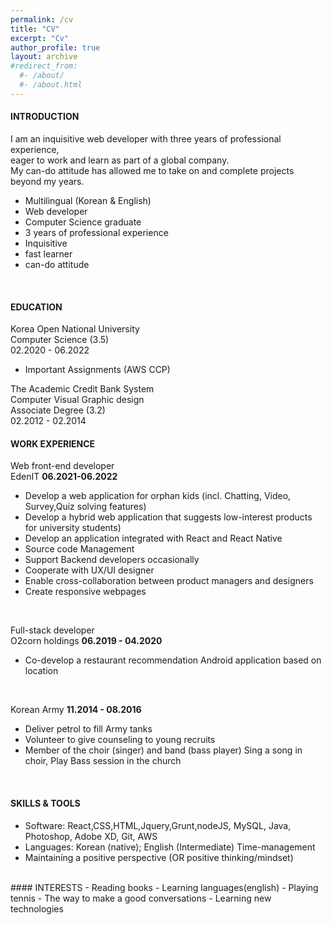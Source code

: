 ```yaml
---
permalink: /cv
title: "CV"
excerpt: "Cv"
author_profile: true
layout: archive
#redirect_from: 
  #- /about/
  #- /about.html
---
```


#### INTRODUCTION 

I am an inquisitive web developer with three years of professional experience,  
eager to work and learn as part of a global company.  
My can-do attitude has allowed me to take on and complete projects beyond my years. 

- Multilingual (Korean & English) 
- Web developer 
- Computer Science graduate
- 3 years of professional experience 
- Inquisitive
- fast learner
- can-do attitude

<br/>

#### EDUCATION

Korea Open National University  
Computer Science (3.5)  
02.2020 - 06.2022  
- Important Assignments (AWS CCP)  

The Academic Credit Bank System  
Computer Visual Graphic design  
Associate Degree (3.2)  
02.2012 - 02.2014  

#### WORK EXPERIENCE 

Web front-end developer    
EdenIT
**06.2021-06.2022**
- Develop a web application for orphan kids (incl. Chatting, Video, Survey,Quiz solving features)
- Develop a hybrid web application that suggests low-interest products for university students)
- Develop an application integrated with React and React Native
- Source code Management
- Support Backend developers occasionally
- Cooperate with UX/UI designer
- Enable cross-collaboration between product managers and designers
- Create responsive webpages  
<br/>


Full-stack developer  
O2corn holdings
**06.2019 - 04.2020**
- Co-develop a restaurant recommendation Android application based on location
<br/>

Korean Army
**11.2014 - 08.2016**
- Deliver petrol to fill Army tanks
- Volunteer to give counseling to young recruits 
- Member of the choir (singer) and band (bass player) Sing a song in choir, Play Bass session in the church

<br/>

#### SKILLS & TOOLS 

- Software:  React,CSS,HTML,Jquery,Grunt,nodeJS, MySQL, Java, Photoshop, Adobe XD, Git, AWS
- Languages: Korean (native); English (Intermediate)
Time-management 
- Maintaining a positive perspective (OR positive thinking/mindset)

<br/>
#### INTERESTS
- Reading books 
- Learning languages(english)
- Playing tennis
- The way to make a good conversations
- Learning new technologies






